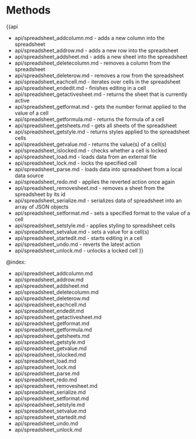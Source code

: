 Methods
===========


{{api
- api/spreadsheet_addcolumn.md - adds a new column into the spreadsheet
- api/spreadsheet_addrow.md - adds a new row into the spreadsheet
- api/spreadsheet_addsheet.md - adds a new sheet into the spreadsheet
- api/spreadsheet_deletecolumn.md - removes a column from the spreadsheet
- api/spreadsheet_deleterow.md - removes a row from the spreadsheet
- api/spreadsheet_eachcell.md - iterates over cells in the spreadsheet
- api/spreadsheet_endedit.md - finishes editing in a cell
- api/spreadsheet_getactivesheet.md - returns the sheet that is currently active
- api/spreadsheet_getformat.md - gets the number format applied to the value of a cell
- api/spreadsheet_getformula.md - returns the formula of a cell
- api/spreadsheet_getsheets.md - gets all sheets of the spreadsheet
- api/spreadsheet_getstyle.md - returns styles applied to the spreadsheet cells
- api/spreadsheet_getvalue.md - returns the value(s) of a cell(s)
- api/spreadsheet_islocked.md - checks whether a cell is locked
- api/spreadsheet_load.md - loads data from an external file
- api/spreadsheet_lock.md - locks the specified cell
- api/spreadsheet_parse.md - loads data into spreadsheet from a local data source
- api/spreadsheet_redo.md - applies the reverted action once again
- api/spreadsheet_removesheet.md - removes a sheet from the spreadsheet by its id
- api/spreadsheet_serialize.md - serializes data of spreadsheet into an array of JSON objects
- api/spreadsheet_setformat.md - sets a specified format to the value of a cell
- api/spreadsheet_setstyle.md - applies styling to spreadsheet cells
- api/spreadsheet_setvalue.md - sets a value for a cell(s)
- api/spreadsheet_startedit.md - starts editing in a cell
- api/spreadsheet_undo.md - reverts the latest action
- api/spreadsheet_unlock.md - unlocks a locked cell
}}

@index:
- api/spreadsheet_addcolumn.md
- api/spreadsheet_addrow.md
- api/spreadsheet_addsheet.md
- api/spreadsheet_deletecolumn.md
- api/spreadsheet_deleterow.md
- api/spreadsheet_eachcell.md
- api/spreadsheet_endedit.md
- api/spreadsheet_getactivesheet.md
- api/spreadsheet_getformat.md 
- api/spreadsheet_getformula.md
- api/spreadsheet_getsheets.md
- api/spreadsheet_getstyle.md
- api/spreadsheet_getvalue.md
- api/spreadsheet_islocked.md
- api/spreadsheet_load.md
- api/spreadsheet_lock.md
- api/spreadsheet_parse.md
- api/spreadsheet_redo.md
- api/spreadsheet_removesheet.md
- api/spreadsheet_serialize.md
- api/spreadsheet_setformat.md
- api/spreadsheet_setstyle.md
- api/spreadsheet_setvalue.md
- api/spreadsheet_startedit.md
- api/spreadsheet_undo.md 
- api/spreadsheet_unlock.md